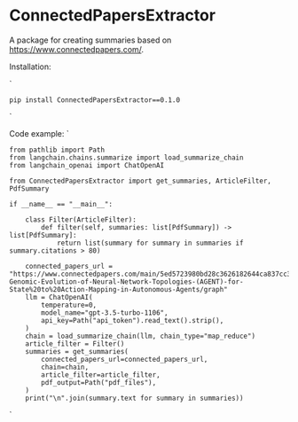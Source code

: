 # ConnectedPapersExtractor
A package for creating summaries based on https://www.connectedpapers.com/.

Installation:

`

    pip install ConnectedPapersExtractor==0.1.0
`

Code example:
`

    from pathlib import Path
    from langchain.chains.summarize import load_summarize_chain
    from langchain_openai import ChatOpenAI
    
    from ConnectedPapersExtractor import get_summaries, ArticleFilter, PdfSummary
    
    if __name__ == "__main__":
    
        class Filter(ArticleFilter):
            def filter(self, summaries: list[PdfSummary]) -> list[PdfSummary]:
                return list(summary for summary in summaries if summary.citations > 80)
    
        connected_papers_url = "https://www.connectedpapers.com/main/5ed5723980bd28c3626182644ca837cc3ca30b07/Adaptive-Genomic-Evolution-of-Neural-Network-Topologies-(AGENT)-for-State%20to%20Action-Mapping-in-Autonomous-Agents/graph"
        llm = ChatOpenAI(
            temperature=0,
            model_name="gpt-3.5-turbo-1106",
            api_key=Path("api_token").read_text().strip(),
        )
        chain = load_summarize_chain(llm, chain_type="map_reduce")
        article_filter = Filter()
        summaries = get_summaries(
            connected_papers_url=connected_papers_url,
            chain=chain,
            article_filter=article_filter,
            pdf_output=Path("pdf_files"),
        )
        print("\n".join(summary.text for summary in summaries))
`